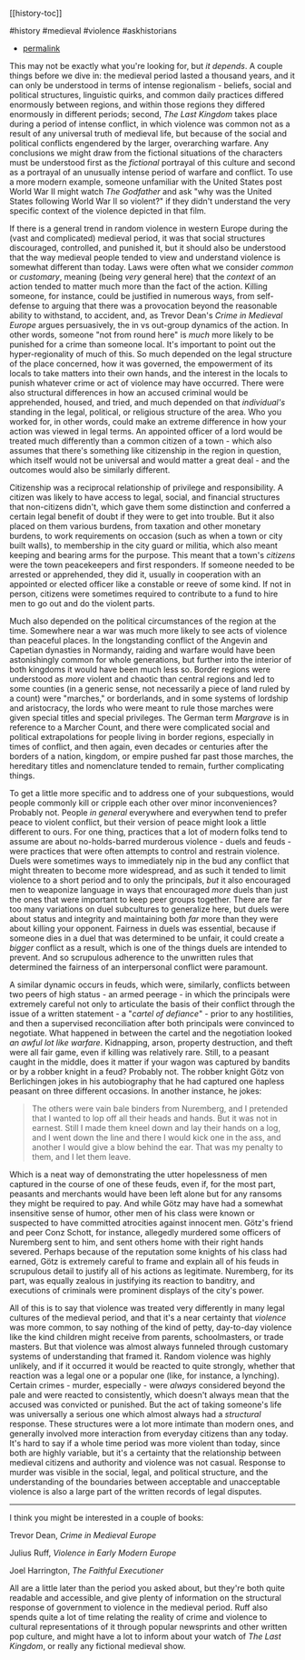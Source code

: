 [[history-toc]] 

#history #medieval #violence #askhistorians

- [permalink](https://old.reddit.com/r/AskHistorians/comments/tix2gc/how_brutal_was_the_daily_life_in_the_middle_ages/i1jdveb/)

This may not be exactly what you're looking for, but _it depends_. A couple things before we dive in: the medieval period lasted a thousand years, and it can only be understood in terms of intense regionalism - beliefs, social and political structures, linguistic quirks, and common daily practices differed enormously between regions, and within those regions they differed enormously in different periods; second, _The Last Kingdom_ takes place during a period of intense conflict, in which violence was common not as a result of any universal truth of medieval life, but because of the social and political conflicts engendered by the larger, overarching warfare. Any conclusions we might draw from the fictional situations of the characters must be understood first as the _fictional_ portrayal of this culture and second as a portrayal of an unusually intense period of warfare and conflict. To use a more modern example, someone unfamiliar with the United States post World War II might watch _The Godfather_ and ask "why was the United States following World War II so violent?" if they didn't understand the very specific context of the violence depicted in that film.

If there is a general trend in random violence in western Europe during the (vast and complicated) medieval period, it was that social structures discouraged, controlled, and punished it, but it should also be understood that the way medieval people tended to view and understand violence is somewhat different than today. Laws were often what we consider _common_ or _customary_, meaning (being _very_ general here) that the _context_ of an action tended to matter much more than the fact of the action. Killing someone, for instance, could be justified in numerous ways, from self-defense to arguing that there was a provocation beyond the reasonable ability to withstand, to accident, and, as Trevor Dean's _Crime in Medieval Europe_ argues persuasively, the in vs out-group dynamics of the action. In other words, someone "not from round here" is _much_ more likely to be punished for a crime than someone local. It's important to point out the hyper-regionality of much of this. So much depended on the legal structure of the place concerned, how it was governed, the empowerment of its locals to take matters into their own hands, and the interest in the locals to punish whatever crime or act of violence may have occurred. There were also structural differences in how an accused criminal would be apprehended, housed, and tried, and much depended on that _individual's_ standing in the legal, political, or religious structure of the area. Who you worked for, in other words, could make an extreme difference in how your action was viewed in legal terms. An appointed officer of a lord would be treated much differently than a common citizen of a town - which also assumes that there's something like citizenship in the region in question, which itself would not be universal and would matter a great deal - and the outcomes would also be similarly different.

Citizenship was a reciprocal relationship of privilege and responsibility. A citizen was likely to have access to legal, social, and financial structures that non-citizens didn't, which gave them some distinction and conferred a certain legal benefit of doubt if they were to get into trouble. But it also placed on them various burdens, from taxation and other monetary burdens, to work requirements on occasion (such as when a town or city built walls), to membership in the city guard or militia, which also meant keeping and bearing arms for the purpose. This meant that a town's _citizens_ were the town peacekeepers and first responders. If someone needed to be arrested or apprehended, they did it, usually in cooperation with an appointed or elected officer like a constable or reeve of some kind. If not in person, citizens were sometimes required to contribute to a fund to hire men to go out and do the violent parts.

Much also depended on the political circumstances of the region at the time. Somewhere near a war was much more likely to see acts of violence than peaceful places. In the longstanding conflict of the Angevin and Capetian dynasties in Normandy, raiding and warfare would have been astonishingly common for whole generations, but further into the interior of both kingdoms it would have been much less so. Border regions were understood as _more_ violent and chaotic than central regions and led to some counties (in a generic sense, not necessarily a piece of land ruled by a count) were "marches," or borderlands, and in some systems of lordship and aristocracy, the lords who were meant to rule those marches were given special titles and special privileges. The German term _Margrave_ is in reference to a Marcher Count, and there were complicated social and political extrapolations for people living in border regions, especially in times of conflict, and then again, even decades or centuries after the borders of a nation, kingdom, or empire pushed far past those marches, the hereditary titles and nomenclature tended to remain, further complicating things.

To get a little more specific and to address one of your subquestions, would people commonly kill or cripple each other over minor inconveniences? Probably not. People _in general_ everywhere and everywhen tend to prefer peace to violent conflict, but their version of peace might look a little different to ours. For one thing, practices that a lot of modern folks tend to assume are about no-holds-barred murderous violence - duels and feuds - were practices that were often attempts to control and restrain violence. Duels were sometimes ways to immediately nip in the bud any conflict that might threaten to become more widespread, and as such it tended to limit violence to a short period and to only the principals, _but_ it also encouraged men to weaponize language in ways that encouraged _more_ duels than just the ones that were important to keep peer groups together. There are far too many variations on duel subcultures to generalize here, but duels were about status and integrity and maintaining both _far_ more than they were about killing your opponent. Fairness in duels was essential, because if someone dies in a duel that was determined to be unfair, it could create a _bigger_ conflict as a result, which is one of the things duels are intended to prevent. And so scrupulous adherence to the unwritten rules that determined the fairness of an interpersonal conflict were paramount.

A similar dynamic occurs in feuds, which were, similarly, conflicts between two peers of high status - an armed peerage - in which the principals were extremely careful not only to articulate the basis of their conflict through the issue of a written statement - a "_cartel of defiance_" - prior to any hostilities, and then a supervised reconciliation after both principals were convinced to negotiate. What happened in between the cartel and the negotiation looked _an awful lot like warfare_. Kidnapping, arson, property destruction, and theft were all fair game, even if killing was relatively rare. Still, to a peasant caught in the middle, does it matter if your wagon was captured by bandits or by a robber knight in a feud? Probably not. The robber knight Götz von Berlichingen jokes in his autobiography that he had captured one hapless peasant on three different occasions. In another instance, he jokes:

> The others were vain bale binders from Nuremberg, and I pretended that I wanted to lop off all their heads and hands. But it was not in earnest. Still I made them kneel down and lay their hands on a log, and I went down the line and there I would kick one in the ass, and another I would give a blow behind the ear. That was my penalty to them, and I let them leave.

Which is a neat way of demonstrating the utter hopelessness of men captured in the course of one of these feuds, even if, for the most part, peasants and merchants would have been left alone but for any ransoms they might be required to pay. And while Götz may have had a somewhat insensitive sense of humor, other men of his class were known or suspected to have committed atrocities against innocent men. Götz's friend and peer Conz Schott, for instance, allegedly murdered some officers of Nuremberg sent to him, and sent others home with their right hands severed. Perhaps because of the reputation some knights of his class had earned, Götz is extremely careful to frame and explain all of his feuds in scrupulous detail to justify all of his actions as legitimate. Nuremberg, for its part, was equally zealous in justifying its reaction to banditry, and executions of criminals were prominent displays of the city's power.  

All of this is to say that violence was treated very differently in many legal cultures of the medieval period, and that it's a near certainty that _violence_ was more common, to say nothing of the kind of petty, day-to-day violence like the kind children might receive from parents, schoolmasters, or trade masters. But that violence was almost always funneled through customary systems of understanding that framed it. Random violence was highly unlikely, and if it occurred it would be reacted to quite strongly, whether that reaction was a legal one or a popular one (like, for instance, a lynching). Certain crimes - murder, especially - were _always_ considered beyond the pale and were reacted to consistently, which doesn't always mean that the accused was convicted or punished. But the act of taking someone's life was universally a serious one which almost always had a _structural_ response. These structures were a lot more intimate than modern ones, and generally involved more interaction from everyday citizens than any today. It's hard to say if a whole time period was more violent than today, since both are highly variable, but it's a certainty that the relationship between medieval citizens and authority and violence was not casual. Response to murder was visible in the social, legal, and political structure, and the understanding of the boundaries between acceptable and unacceptable violence is also a large part of the written records of legal disputes.

---

I think you might be interested in a couple of books:

Trevor Dean, _Crime in Medieval Europe_

Julius Ruff, _Violence in Early Modern Europe_

Joel Harrington, _The Faithful Executioner_

All are a little later than the period you asked about, but they're both quite readable and accessible, and give plenty of information on the structural response of government to violence in the medieval period. Ruff also spends quite a lot of time relating the reality of crime and violence to cultural representations of it through popular newsprints and other written pop culture, and might have a lot to inform about your watch of _The Last Kingdom_, or really any fictional medieval show.